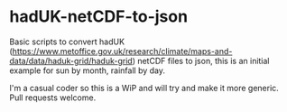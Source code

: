 # hadUK-netCDF-to-json

Basic scripts to convert hadUK (https://www.metoffice.gov.uk/research/climate/maps-and-data/data/haduk-grid/haduk-grid) netCDF files to json, this is an initial example for sun by month, rainfall by day.

I'm a casual coder so this is a WiP and will try and make it more generic. Pull requests welcome.
